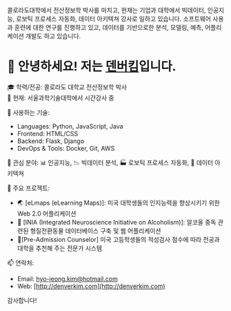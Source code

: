 콜로라도대학에서 전산정보학 박사를 마치고, 현재는 기업과 대학에서 빅데이터, 인공지능, 로보틱 프로세스 자동화, 데이터 아키텍쳐 강사로 일하고 있습니다. 소프트웨어 사용과 훈련에 대한 연구를 진행하고 있고, 데이터를 기반으로한 분석, 모델링, 예측, 어플리케이션 개발도 하고 있습니다.  

# 👋 안녕하세요! 저는 [덴버킴](https://github.com/denverkim)입니다.

🎓 학력/전공: 콜로라도 대학교 전산정보학 박사  
💼 현재: 서울과학기술대학에서 시간강사 중  
  
🧰 사용하는 기술:
- Languages: Python, JavaScript, Java
- Frontend: HTML/CSS
- Backend: Flask, Django
- DevOps & Tools: Docker, Git, AWS  
  
📌 관심 분야: 📊 인공지능, 📉 빅데이터 분석, 🏭 로보틱 프로세스 자동화, 📄 데이터 아키텍쳐  
  
📂 주요 프로젝트:
- 🌏 [eLmaps (eLearning Maps)]: 미국 대학생들의 인지능력을 향상시키기 위한 Web 2.0 어플리케이션
- 🧠 [INIA (Integrated Neuroscience Initiative on Alcoholism)]: 알코올 중독 관련된 형질전환동물 데이터베이스 구축 및 웹 어플리케이션
- 📓[Pre-Admission Counselor] 미국 고등학생들의 적성검사 점수에 따라 전공과 대학을 추천해 주는 전문가 시스템   
  
📫 연락처:
- Email: [hyo-jeong.kim@hotmail.com](mailto:hyo-jeong.kim@hotmail.com)
- Web: [http://denverkim.com](http://denverkim.com)    
  
감사합니다!

